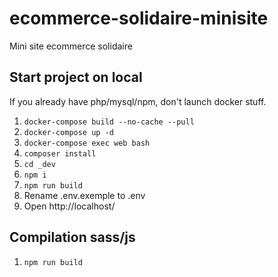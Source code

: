 # ecommerce-solidaire-minisite
Mini site ecommerce solidaire

## Start project on local

If you already have php/mysql/npm, don't launch docker stuff.

1. `docker-compose build --no-cache --pull`
1. `docker-compose up -d`
1. `docker-compose exec web bash`
1. `composer install`
1. `cd _dev`
1. `npm i`
1. `npm run build`
1. Rename .env.exemple to .env
1. Open http://localhost/

## Compilation sass/js
1. `npm run build`
